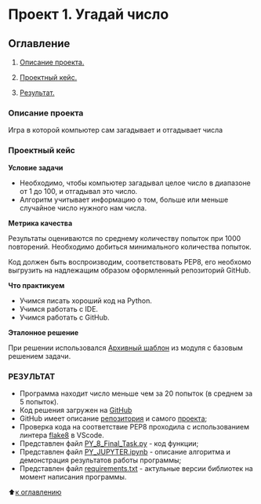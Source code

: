 # Проект 1. Угадай число

## Оглавление

1. [Описание проекта.](/project_0/Readme.md#Описание-проекта)

1. [Проектный кейс.](/project_0/Readme.md#Проектный-кейс)

1. [Результат.](/project_0/Readme.md#Результат)

### Описание проекта
Игра в которой компьютер сам загадывает и отгадывает числа


### Проектный кейс

**Условие задачи**

*  Необходимо, чтобы компьютер загадывал целое число в диапазоне от 1 до 100, и отгадывал это число.
*  Алгоритм учитывает информацию о том, больше или меньше случайное число нужного нам числа.

**Метрика качества**

Результаты оцениваются по среднему количеству попыток при 1000 повторений. Необходимо добиться минимального количества попыток.

Код должен быть воспроизводим, соответствовать PEP8, его необхомо выгрузить на надлежащим образом оформленный репозиторий GitHub. 

**Что практикуем**
*  Учимся писать хороший код на Python.
*  Учимся работать с IDE.
*  Учимся работать с GitHub.

**Эталонное решение**

 При решении использовался [Архивный шаблон](https://lms.skillfactory.ru/assets/courseware/v1/f2a8fb0bf139c619f6b6d705f330e0ea/asset-v1:SkillFactory+DSPR-2.0+14JULY2021+type@asset+block/guess-number-task.zip) из модуля с базовым решением задачи.


### РЕЗУЛЬТАТ

* Программа находит число меньше чем за 20 попыток (в среднем за 5 попыток).
* Код решения загружен на [GitHub](https://github.com/xndrf/SF-DS118/tree/master/project_0)
* GitHub имеет описание [репозитория](https://github.com/xndrf/SF-DS118) и самого [проекта](https://github.com/xndrf/SF-DS118/blob/master/project_0/Readme.md);
* Проверка кода на соответствие PEP8 проходила с использованием линтера [flake8](https://flake8.pycqa.org/en/latest/) в VScode.
* Представлен файл [PY_8_Final_Task.py](/project_0/PY_8_Final_Task.py) - код функции;
* Представлен файл [PY_JUPYTER.ipynb](/project_0/PY_8_JUPYTER.ipynb) - описание алгоритма и демонстрация результатов работы программы;
* Представлен файл [requirements.txt](/project_0/requirements.txt) - актульные версии библиотек на момент написания программы.

⬆️[к оглавлению](/project_0/Readme.md#Оглавление)